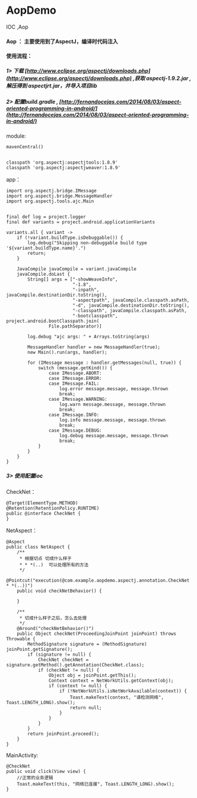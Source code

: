 # AopDemo
IOC ,Aop <br>

####  Aop ： 主要使用到了AspectJ，编译时代码注入<br>

####  使用流程：<br>

#####   1> 下载 [http://www.eclipse.org/aspectj/downloads.php](http://www.eclipse.org/aspectj/downloads.php) ,获取 aspectj-1.9.2.jar ,解压得到 aspectjrt.jar，并导入项目lib<br>

#####   2> 配置build.gradle , [http://fernandocejas.com/2014/08/03/aspect-oriented-programming-in-android/](http://fernandocejas.com/2014/08/03/aspect-oriented-programming-in-android/)<br>

module:

    mavenCentral()


    classpath 'org.aspectj:aspectjtools:1.8.9'
    classpath 'org.aspectj:aspectjweaver:1.8.9'

app：

    import org.aspectj.bridge.IMessage
    import org.aspectj.bridge.MessageHandler
    import org.aspectj.tools.ajc.Main


    final def log = project.logger
    final def variants = project.android.applicationVariants

    variants.all { variant ->
        if (!variant.buildType.isDebuggable()) {
            log.debug("Skipping non-debuggable build type '${variant.buildType.name}'.")
            return;
        }

        JavaCompile javaCompile = variant.javaCompile
        javaCompile.doLast {
            String[] args = ["-showWeaveInfo",
                             "-1.8",
                             "-inpath", javaCompile.destinationDir.toString(),
                             "-aspectpath", javaCompile.classpath.asPath,
                             "-d", javaCompile.destinationDir.toString(),
                             "-classpath", javaCompile.classpath.asPath,
                             "-bootclasspath", project.android.bootClasspath.join(
                    File.pathSeparator)]

            log.debug "ajc args: " + Arrays.toString(args)

            MessageHandler handler = new MessageHandler(true);
            new Main().run(args, handler);

            for (IMessage message : handler.getMessages(null, true)) {
                switch (message.getKind()) {
                    case IMessage.ABORT:
                    case IMessage.ERROR:
                    case IMessage.FAIL:
                        log.error message.message, message.thrown
                        break;
                    case IMessage.WARNING:
                        log.warn message.message, message.thrown
                        break;
                    case IMessage.INFO:
                        log.info message.message, message.thrown
                        break;
                    case IMessage.DEBUG:
                        log.debug message.message, message.thrown
                        break;
                }
            }
        }
    }

#####   3> 使用配置ioc<br>

CheckNet：

    @Target(ElementType.METHOD)
    @Retention(RetentionPolicy.RUNTIME)
    public @interface CheckNet {
    }

NetAspect：

    @Aspect
    public class NetAspect {
        /**
         * 根据切点 切成什么样子
         * * *(..)  可以处理所有的方法
         */
        @Pointcut("execution(@com.example.aopdemo.aspectj.annotation.CheckNet * *(..))")
        public void checkNetBehavior() {

        }

        /**
         * 切成什么样子之后，怎么去处理
         */
        @Around("checkNetBehavior()")
        public Object checkNet(ProceedingJoinPoint joinPoint) throws Throwable {
            MethodSignature signature = (MethodSignature) joinPoint.getSignature();
            if (signature != null) {
                CheckNet checkNet = signature.getMethod().getAnnotation(CheckNet.class);
                if (checkNet != null) {
                    Object obj = joinPoint.getThis();
                    Context context = NetWorkUtils.getContext(obj);
                    if (context != null) {
                        if (!NetWorkUtils.isNetWorkAvailable(context)) {
                            Toast.makeText(context, "请检测网络", Toast.LENGTH_LONG).show();
                            return null;
                        }
                    }
                }
            }
            return joinPoint.proceed();
        }
    }

MainActivity:

    @CheckNet
    public void click(View view) {
        //正常的业务逻辑
        Toast.makeText(this, "网络已连接", Toast.LENGTH_LONG).show();
    }

